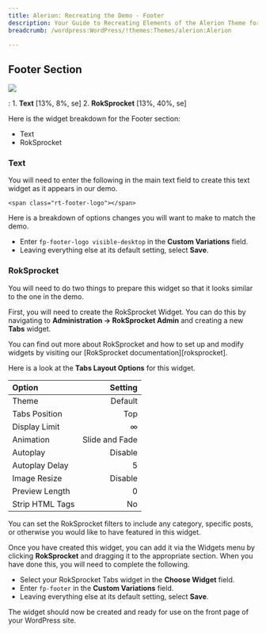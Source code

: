 ```yaml
---
title: Alerion: Recreating the Demo - Footer
description: Your Guide to Recreating Elements of the Alerion Theme for WordPress
breadcrumb: /wordpress:WordPress/!themes:Themes/alerion:Alerion

---
```


Footer Section
-----
![][demo]

:   1. **Text** [13%, 8%, se]
    2. **RokSprocket** [13%, 40%, se]

Here is the widget breakdown for the Footer section:

* Text
* RokSprocket

### Text

You will need to enter the following in the main text field to create this text widget as it appears in our demo.

~~~
<span class="rt-footer-logo"></span>
~~~

Here is a breakdown of options changes you will want to make to match the demo.

* Enter `fp-footer-logo visible-desktop` in the **Custom Variations** field.
* Leaving everything else at its default setting, select **Save**.

### RokSprocket

You will need to do two things to prepare this widget so that it looks similar to the one in the demo.

First, you will need to create the RokSprocket Widget. You can do this by navigating to **Administration -> RokSprocket Admin** and creating a new **Tabs** widget. 

You can find out more about RokSprocket and how to set up and modify widgets by visiting our [RokSprocket documentation][roksprocket].

Here is a look at the **Tabs Layout Options** for this widget.

| Option          |        Setting |  
| :-------------- | -------------: |  
| Theme           |        Default |  
| Tabs Position   |            Top |  
| Display Limit   |              ∞ |  
| Animation       | Slide and Fade |  
| Autoplay        |        Disable |  
| Autoplay Delay  |              5 |  
| Image Resize    |        Disable |  
| Preview Length  |              0 |  
| Strip HTML Tags |             No |  

You can set the RokSprocket filters to include any category, specific posts, or otherwise you would like to have featured in this widget.

Once you have created this widget, you can add it via the Widgets menu by clicking **RokSprocket** and dragging it to the appropriate section. When you have done this, you will need to complete the following.

* Select your RokSprocket Tabs widget in the **Choose Widget** field.
* Enter `fp-footer` in the **Custom Variations** field.
* Leaving everything else at its default setting, select **Save**.

The widget should now be created and ready for use on the front page of your WordPress site.

[demo]: assets/demo_10.jpeg